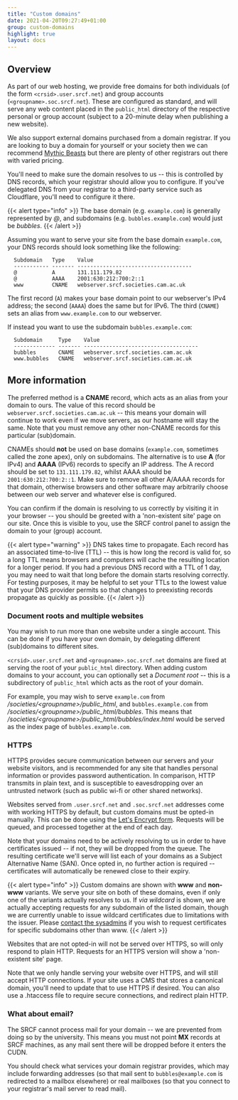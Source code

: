 ```yaml
---
title: "Custom domains"
date: 2021-04-20T09:27:49+01:00
group: custom-domains
highlight: true
layout: docs
---
```


## Overview

As part of our web hosting, we provide free domains for both individuals
(of the form `<crsid>.user.srcf.net`) and group accounts
(`<groupname>.soc.srcf.net`). These are configured as standard, and will
serve any web content placed in the `public_html` directory of the
respective personal or group account (subject to a 20-minute delay when
publishing a new website).

We also support external domains purchased from a domain registrar. If
you are looking to buy a domain for yourself or your society then we can
recommend [Mythic
Beasts](https://www.mythic-beasts.com) but there are plenty of other registrars out there with varied pricing.

You'll need to make sure the domain resolves to us
-- this is controlled by DNS records, which your registrar should allow
you to configure. If you've delegated DNS from your registrar to a
third-party service such as Cloudflare, you'll need to configure it
there.

{{< alert type="info" >}}
The base domain (e.g. `example.com`) is generally represented by *@*,
and subdomains (e.g. `bubbles.example.com`) would just be *bubbles*.
{{< /alert >}}

Assuming you want to serve your site from the base domain `example.com`,
your DNS records should look something like the following:

```
  Subdomain   Type    Value
  ----------- ------- ------------------------------------
  @           A       131.111.179.82
  @           AAAA    2001:630:212:700:2::1
  www         CNAME   webserver.srcf.societies.cam.ac.uk
```

The first record (`A`) makes your base domain point to our webserver's
IPv4 address; the second (`AAAA`) does the same but for IPv6. The third
(`CNAME`) sets an alias from `www.example.com` to our webserver.

If instead you want to use the subdomain `bubbles.example.com`:

```
  Subdomain     Type    Value
  ------------- ------- ------------------------------------
  bubbles       CNAME   webserver.srcf.societies.cam.ac.uk
  www.bubbles   CNAME   webserver.srcf.societies.cam.ac.uk
```

## More information

The preferred method is a **CNAME** record, which acts as an alias from
your domain to ours. The value of this record should be
`webserver.srcf.societies.cam.ac.uk` -- this means your domain will
continue to work even if we move servers, as our hostname will stay the
same. Note that you must remove any other non-CNAME records for this
particular (sub)domain.

CNAMEs should **not** be used on base domains (`example.com`, sometimes
called the zone apex), only on subdomains. The alternative is to use
**A** (for IPv4) and **AAAA** (IPv6) records to specify an IP address.
The A record should be set to `131.111.179.82`, whilst AAAA should be
`2001:630:212:700:2::1`. Make sure to remove all other A/AAAA records
for that domain, otherwise browsers and other software may arbitrarily
choose between our web server and whatever else is configured.

You can confirm if the domain is resolving to us correctly by visiting
it in your browser -- you should be greeted with a 'non-existent
site' page on our site. Once this is visible to you, use the SRCF
control panel to assign the domain to your (group) account.

{{< alert type="warning" >}}
DNS takes time to propagate. Each record has an associated time-to-live
(TTL) -- this is how long the record is valid for, so a long TTL means
browsers and computers will cache the resulting location for a longer
period. If you had a previous DNS record with a TTL of 1 day, you may
need to wait that long before the domain starts resolving correctly. For
testing purposes, it may be helpful to set your TTLs to the lowest value
that your DNS provider permits so that changes to preexisting records
propagate as quickly as possible.
{{< /alert >}}

### Document roots and multiple websites

You may wish to run more than one website under a single account. This
can be done if you have your own domain, by delegating different
(sub)domains to different sites.

`<crsid>.user.srcf.net` and `<groupname>.soc.srcf.net` domains are fixed
at serving the root of your `public_html` directory. When adding custom
domains to your account, you can optionally set a *Document root* --
this is a subdirectory of `public_html` which acts as the root of your
domain.

For example, you may wish to serve `example.com` from
*/societies/\<groupname\>/public\_html*, and `bubbles.example.com` from
*/societies/\<groupname\>/public\_html/bubbles*. This means that
*/societies/\<groupname\>/public\_html/bubbles/index.html* would be
served as the index page of `bubbles.example.com`.

### HTTPS

HTTPS provides secure communication between our servers and your website
visitors, and is recommended for any site that handles personal
information or provides password authentication. In comparison, HTTP
transmits in plain text, and is susceptible to eavesdropping over an
untrusted network (such as public wi-fi or other shared networks).

Websites served from `.user.srcf.net` and `.soc.srcf.net` addresses come
with working HTTPS by default, but custom domains must be opted-in
manually. This can be done using the [Let's Encrypt
form](https://srcf-admin.soc.srcf.net/lets-encrypt/). Requests will be
queued, and processed together at the end of each day.

Note that your domains need to be actively resolving to us in order to
have certificates issued -- if not, they will be dropped from the
queue. The resulting certificate we'll serve will list each of your
domains as a Subject Alternative Name (SAN). Once opted in, no further
action is required -- certificates will automatically be renewed close
to their expiry.

{{< alert type="info" >}}
Custom domains are shown with **www** and **non-www** variants. We serve
your site on both of these domains, even if only one of the variants
actually resolves to us. If *via wildcard* is shown, we are actually
accepting requests for any subdomain of the listed domain, though we are
currently unable to issue wildcard certificates due to limitations with
the issuer. Please [contact the sysadmins](https://www.srcf.net/contact)
if you wish to request certificates for specific subdomains other than
www.
{{< /alert >}}

Websites that are not opted-in will not be served over HTTPS, so will
only respond to plain HTTP. Requests for an HTTPS version will show a
'non-existent site' page.

Note that we only handle serving your website over HTTPS, and will still
accept HTTP connections. If your site uses a CMS that stores a canonical
domain, you'll need to update that to use HTTPS if desired. You can
also use a .htaccess file to require secure connections, and redirect
plain HTTP.

### What about email?

The SRCF cannot process mail for your domain -- we are prevented from
doing so by the university. This means you must not point **MX** records
at SRCF machines, as any mail sent there will be dropped before it
enters the CUDN.

You should check what services your domain registrar provides, which may
include forwarding addresses (so that mail sent to `bubbles@example.com`
is redirected to a mailbox elsewhere) or real mailboxes (so that you
connect to your registrar's mail server to read mail).
